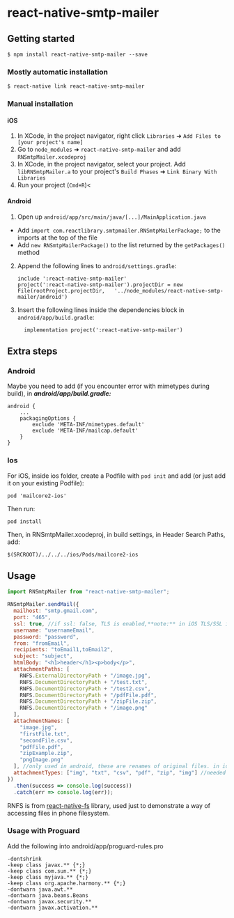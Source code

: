# react-native-smtp-mailer

## Getting started

`$ npm install react-native-smtp-mailer --save`

### Mostly automatic installation

`$ react-native link react-native-smtp-mailer`

### Manual installation

#### iOS

1. In XCode, in the project navigator, right click `Libraries` ➜ `Add Files to [your project's name]`
2. Go to `node_modules` ➜ `react-native-smtp-mailer` and add `RNSmtpMailer.xcodeproj`
3. In XCode, in the project navigator, select your project. Add `libRNSmtpMailer.a` to your project's `Build Phases` ➜ `Link Binary With Libraries`
4. Run your project (`Cmd+R`)<

#### Android

1. Open up `android/app/src/main/java/[...]/MainApplication.java`

- Add `import com.reactlibrary.smtpmailer.RNSmtpMailerPackage;` to the imports at the top of the file
- Add `new RNSmtpMailerPackage()` to the list returned by the `getPackages()` method

2. Append the following lines to `android/settings.gradle`:
   ```
   include ':react-native-smtp-mailer'
   project(':react-native-smtp-mailer').projectDir = new File(rootProject.projectDir, 	'../node_modules/react-native-smtp-mailer/android')
   ```
3. Insert the following lines inside the dependencies block in `android/app/build.gradle`:
   ```
     implementation project(':react-native-smtp-mailer')
   ```

## Extra steps

### Android
Maybe you need to add (if you encounter error with mimetypes during build), in <b><i>android/app/build.gradle:</i></b>

```
android {
	...
	packagingOptions {
		exclude 'META-INF/mimetypes.default'
		exclude 'META-INF/mailcap.default'
	}
}
```

### Ios
For iOS, inside ios folder, create a Podfile with `pod init` and add (or just add it on your existing Podfile):

```
pod 'mailcore2-ios'
```

Then run:

```
pod install
```

Then, in RNSmtpMailer.xcodeproj, in build settings, in Header Search Paths, add:

```
$(SRCROOT)/../../../ios/Pods/mailcore2-ios
```

## Usage

```javascript
import RNSmtpMailer from "react-native-smtp-mailer";

RNSmtpMailer.sendMail({
  mailhost: "smtp.gmail.com",
  port: "465",
  ssl: true, //if ssl: false, TLS is enabled,**note:** in iOS TLS/SSL is determined automatically, so either true or false is the same
  username: "usernameEmail",
  password: "password",
  from: "fromEmail",
  recipients: "toEmail1,toEmail2",
  subject: "subject",
  htmlBody: "<h1>header</h1><p>body</p>",
  attachmentPaths: [
    RNFS.ExternalDirectoryPath + "/image.jpg",
    RNFS.DocumentDirectoryPath + "/test.txt",
    RNFS.DocumentDirectoryPath + "/test2.csv",
    RNFS.DocumentDirectoryPath + "/pdfFile.pdf",
    RNFS.DocumentDirectoryPath + "/zipFile.zip",
    RNFS.DocumentDirectoryPath + "/image.png"
  ],
  attachmentNames: [
    "image.jpg",
    "firstFile.txt",
    "secondFile.csv",
    "pdfFile.pdf",
    "zipExample.zip",
    "pngImage.png"
  ], //only used in android, these are renames of original files. in ios filenames will be same as specified in path. In ios-only application, leave it empty: attachmentNames:[]
  attachmentTypes: ["img", "txt", "csv", "pdf", "zip", "img"] //needed for android, in ios-only application, leave it empty: attachmentTypes:[]. Generally every img(either jpg, png, jpeg or whatever) file should have "img", and every other file should have its corresponding type.
})
  .then(success => console.log(success))
  .catch(err => console.log(err));
```

RNFS is from <a href="https://github.com/itinance/react-native-fs">react-native-fs</a> library, used just to demonstrate a way of accessing files in phone filesystem.

### Usage with Proguard
Add the following into android/app/proguard-rules.pro
```
-dontshrink 
-keep class javax.** {*;} 
-keep class com.sun.** {*;} 
-keep class myjava.** {*;} 
-keep class org.apache.harmony.** {*;} 
-dontwarn java.awt.** 
-dontwarn java.beans.Beans 
-dontwarn javax.security.** 
-dontwarn javax.activation.** 
```
